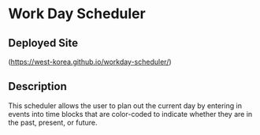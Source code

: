 # Work Day Scheduler

## Deployed Site

(https://west-korea.github.io/workday-scheduler/)

## Description

This scheduler allows the user to plan out the current day by entering in events into time blocks that are color-coded to indicate whether they are in the past, present, or future.

[](../../../../media/D1J9QyblwqdnEigc9Y/giphy.gif)